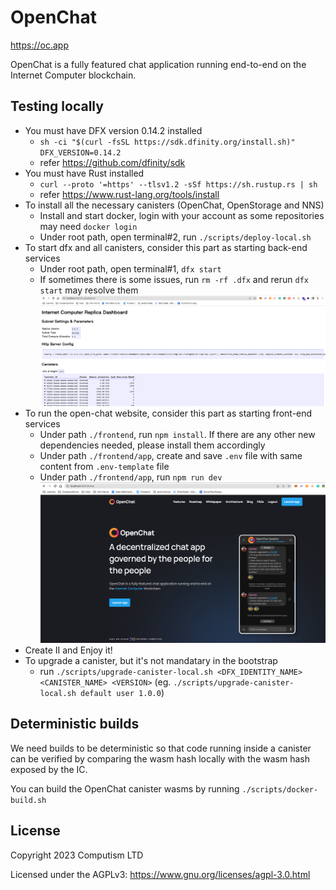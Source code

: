 # OpenChat

https://oc.app

OpenChat is a fully featured chat application running end-to-end on the Internet Computer blockchain.

## Testing locally
- You must have DFX version 0.14.2 installed
  - `sh -ci "$(curl -fsSL https://sdk.dfinity.org/install.sh)" DFX_VERSION=0.14.2`
  - refer https://github.com/dfinity/sdk
- You must have Rust installed
  - `curl --proto '=https' --tlsv1.2 -sSf https://sh.rustup.rs | sh`
  - refer https://www.rust-lang.org/tools/install
- To install all the necessary canisters (OpenChat, OpenStorage and NNS)
  - Install and start docker, login with your account as some repositories may need `docker login`
  - Under root path, open terminal#2, run `./scripts/deploy-local.sh`
- To start dfx and all canisters, consider this part as starting back-end services
  - Under root path, open terminal#1, `dfx start`
  - If sometimes there is some issues, run `rm -rf .dfx` and rerun `dfx start` may resolve them
![canister-dashboard](image.png)
- To run the open-chat website, consider this part as starting front-end services
  - Under path `./frontend`, run `npm install`. If there are any other new dependencies needed, please install them accordingly
  - Under path `./frontend/app`, create and save `.env` file with same content from `.env-template` file
  - Under path `./frontend/app`, run `npm run dev`
![website-homepage](image-1.png)
- Create II and Enjoy it!
- To upgrade a canister, but it's not mandatary in the bootstrap
  - run `./scripts/upgrade-canister-local.sh <DFX_IDENTITY_NAME> <CANISTER_NAME> <VERSION>` (eg. `./scripts/upgrade-canister-local.sh default user 1.0.0`)

## Deterministic builds

We need builds to be deterministic so that code running inside a canister can be verified by comparing the
wasm hash locally with the wasm hash exposed by the IC.

You can build the OpenChat canister wasms by running `./scripts/docker-build.sh`

## License

Copyright 2023 Computism LTD

Licensed under the AGPLv3: https://www.gnu.org/licenses/agpl-3.0.html
